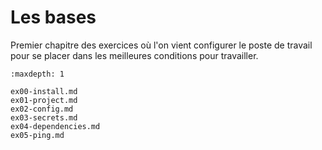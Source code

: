 # Les bases

Premier chapitre des exercices où l'on vient configurer le poste de travail pour se placer dans les 
meilleures conditions pour travailler.

```{toctree}
:maxdepth: 1

ex00-install.md
ex01-project.md
ex02-config.md
ex03-secrets.md
ex04-dependencies.md
ex05-ping.md
```

